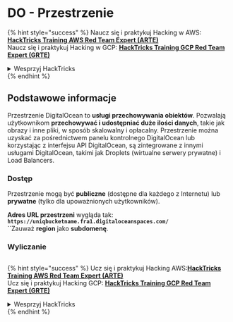# DO - Przestrzenie

{% hint style="success" %}
Naucz się i praktykuj Hacking w AWS:<img src="/.gitbook/assets/image.png" alt="" data-size="line">[**HackTricks Training AWS Red Team Expert (ARTE)**](https://training.hacktricks.xyz/courses/arte)<img src="/.gitbook/assets/image.png" alt="" data-size="line">\
Naucz się i praktykuj Hacking w GCP: <img src="/.gitbook/assets/image (2).png" alt="" data-size="line">[**HackTricks Training GCP Red Team Expert (GRTE)**<img src="/.gitbook/assets/image (2).png" alt="" data-size="line">](https://training.hacktricks.xyz/courses/grte)

<details>

<summary>Wesprzyj HackTricks</summary>

* Sprawdź [**plany subskrypcyjne**](https://github.com/sponsors/carlospolop)!
* **Dołącz do** 💬 [**Grupy Discord**](https://discord.gg/hRep4RUj7f) lub [**grupy telegramowej**](https://t.me/peass) lub **śledź** nas na **Twitterze** 🐦 [**@hacktricks\_live**](https://twitter.com/hacktricks\_live)**.**
* **Udostępnij sztuczki hakowania, przesyłając PR-y do** [**HackTricks**](https://github.com/carlospolop/hacktricks) i [**HackTricks Cloud**](https://github.com/carlospolop/hacktricks-cloud) repozytoriów na githubie.

</details>
{% endhint %}

## Podstawowe informacje

Przestrzenie DigitalOcean to **usługi przechowywania obiektów**. Pozwalają użytkownikom **przechowywać i udostępniać duże ilości danych**, takie jak obrazy i inne pliki, w sposób skalowalny i opłacalny. Przestrzenie można uzyskać za pośrednictwem panelu kontrolnego DigitalOcean lub korzystając z interfejsu API DigitalOcean, są zintegrowane z innymi usługami DigitalOcean, takimi jak Droplets (wirtualne serwery prywatne) i Load Balancers.

### Dostęp

Przestrzenie mogą być **publiczne** (dostępne dla każdego z Internetu) lub **prywatne** (tylko dla upoważnionych użytkowników).

**Adres URL przestrzeni** wygląda tak: **`https://uniqbucketname.fra1.digitaloceanspaces.com/`**\
``Zauważ **region** jako **subdomenę**.

### Wyliczanie
```
```
{% hint style="success" %}
Ucz się i praktykuj Hacking AWS:<img src="/.gitbook/assets/image.png" alt="" data-size="line">[**HackTricks Training AWS Red Team Expert (ARTE)**](https://training.hacktricks.xyz/courses/arte)<img src="/.gitbook/assets/image.png" alt="" data-size="line">\
Ucz się i praktykuj Hacking GCP: <img src="/.gitbook/assets/image (2).png" alt="" data-size="line">[**HackTricks Training GCP Red Team Expert (GRTE)**<img src="/.gitbook/assets/image (2).png" alt="" data-size="line">](https://training.hacktricks.xyz/courses/grte)

<details>

<summary>Wesprzyj HackTricks</summary>

* Sprawdź [**plany subskrypcyjne**](https://github.com/sponsors/carlospolop)!
* **Dołącz do** 💬 [**grupy Discord**](https://discord.gg/hRep4RUj7f) lub [**grupy telegramowej**](https://t.me/peass) lub **śledź** nas na **Twitterze** 🐦 [**@hacktricks\_live**](https://twitter.com/hacktricks\_live)**.**
* **Udostępniaj sztuczki hackingu, przesyłając PR-y do** [**HackTricks**](https://github.com/carlospolop/hacktricks) i [**HackTricks Cloud**](https://github.com/carlospolop/hacktricks-cloud) repozytoriów na githubie.

</details>
{% endhint %}
